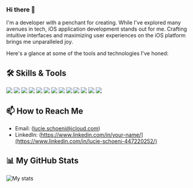 ### Hi there 👋

<!--
**Luciesch8/Luciesch8** is a ✨ _special_ ✨ repository because its `README.md` (this file) appears on your GitHub profile.

Here are some ideas to get you started:

- 🔭 I’m currently working on ...
- 🌱 I’m currently learning ...
- 👯 I’m looking to collaborate on ...
- 🤔 I’m looking for help with ...
- 💬 Ask me about ...
- 📫 How to reach me: ...
- 😄 Pronouns: ...
- ⚡ Fun fact: ...
-->

I'm a developer with a penchant for creating. While I've explored many avenues in tech, iOS application development stands out for me. Crafting intuitive interfaces and maximizing user experiences on the iOS platform brings me unparalleled joy.

Here's a glance at some of the tools and technologies I've honed:

## 🛠️ Skills & Tools

![](https://img.shields.io/badge/HTML5-E34F26?style=flat-square&logo=html5&logoColor=white)
![](https://img.shields.io/badge/CSS3-1572B6?style=flat-square&logo=css3&logoColor=white)
![](https://img.shields.io/badge/JavaScript-F7DF1E?style=flat-square&logo=javascript&logoColor=black)
![](https://img.shields.io/badge/Angular-DD0031?style=flat-square&logo=angular&logoColor=white)
![](https://img.shields.io/badge/Bootstrap-563D7C?style=flat-square&logo=bootstrap&logoColor=white)
![](https://img.shields.io/badge/Swift-FA7343?style=flat-square&logo=swift&logoColor=white)
![](https://img.shields.io/badge/Flutter-02569B?style=flat-square&logo=flutter&logoColor=white)
![](https://img.shields.io/badge/PHP-777BB4?style=flat-square&logo=php&logoColor=white)
![](https://img.shields.io/badge/MySQL-4479A1?style=flat-square&logo=mysql&logoColor=white)
![](https://img.shields.io/badge/Symfony-000000?style=flat-square&logo=symfony&logoColor=white)
![](https://img.shields.io/badge/Python-3776AB?style=flat-square&logo=python&logoColor=white)
![](https://img.shields.io/badge/C++-00599C?style=flat-square&logo=cplusplus&logoColor=white)
![](https://img.shields.io/badge/Java-ED8B00?style=flat-square&logo=java&logoColor=white)

## 📫 How to Reach Me

- Email: (lucie.schoeni@icloud.com)
- LinkedIn: (https://www.linkedin.com/in/your-name/](https://www.linkedin.com/in/lucie-schoeni-447220252/)

## 📊 My GitHub Stats

![My stats](https://github-readme-stats.vercel.app/api?username=Luciesch8&show_icons=true)

